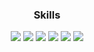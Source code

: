 <main>
  <div align="center">
    <h3>Skills</h3>
    <img src="https://badges.aleen42.com/src/python.svg" / >
    <img src="https://badges.aleen42.com/src/javascript.svg" / >
    <img src="https://badges.aleen42.com/src/typescript.svg" / >
    <img src="https://badges.aleen42.com/src/react.svg" / >
    <img src="https://badges.aleen42.com/src/vue.svg" / >
    <img src="https://badges.aleen42.com/src/node.svg" / >
  </div>
</main>
